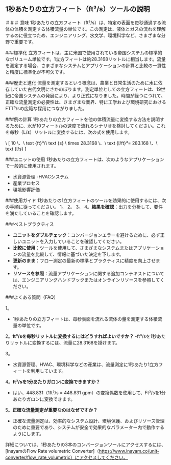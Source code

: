 ## 1秒あたりの立方フィート（ft³/s）ツールの説明

＃＃＃ 意味
1秒あたりの立方フィート（ft³/s）は、特定の表面を毎秒通過する流体の体積を測定する体積流量の単位です。この測定は、液体とガスの流れを理解するのに役立つため、エンジニアリング、水文学、環境科学など、さまざまな分野で重要です。

###標準化
立方フィートは、主に米国で使用されている帝国システムの標準的なボリューム単位です。1立方フィートは約28.3168リットルに相当します。流量を測定する場合、さまざまなシステムとアプリケーションの計算と比較の一貫性と精度に標準化が不可欠です。

###歴史と進化
流量を測定するという概念は、農業と日常生活のために水に依存していた古代文明にさかのぼります。測定単位としての立方フィートは、19世紀に帝国システムの発展により、より正式になりました。時間が経つにつれて、正確な流量測定の必要性は、さまざまな業界、特に工学および環境研究におけるFTT³/sの広範な採用につながりました。

###例の計算
1秒あたりの立方フィートを他の体積流量に変換する方法を説明するために、水が10フィート/sの速度で流れるシナリオを検討してください。これを毎秒（L/s）リットルに変換するには、次の式を使用します。

\ [
10 \、\ text {ft}³/\ text {s} \ times 28.3168 \、\ text {l/ft}³= 283.168 \、\ text {l/s}
\]

###ユニットの使用
1秒あたりの立方フィートは、次のようなアプリケーションで一般的に使用されます。
- 水資源管理
-HVACシステム
- 産業プロセス
- 環境影響評価

###使用ガイド
1秒あたりの1立方フィートのツールを効果的に使用するには、次の手順に従ってください。
1。
2。
3。
4。**結果を確認**：出力を分析して、要件を満たしていることを確認します。

###ベストプラクティス
-  **ユニットをダブルチェック**：コンバージョンエラーを避けるために、必ず正しいユニットを入力していることを確認してください。
-  **比較に使用**：ツールを使用して、さまざまなシステムまたはアプリケーションの流量を比較して、情報に基づいた決定を下します。
-  **更新のまま**：フロー測定の最新の標準とプラクティスに精度を向上させます。
-  **リソースを参照**：流量アプリケーションに関する追加コンテキストについては、エンジニアリングハンドブックまたはオンラインリソースを参照してください。

###よくある質問（FAQ）

1。
-  1秒あたりの立方フィートは、毎秒表面を流れる流体の量を測定する体積流量の単位です。

2。**ft³/sを毎秒リットルに変換するにはどうすればよいですか？**
-ft³/sを1秒あたりリットルに変換するには、流量に28.3168を掛けます。

3。
- 水資源管理、HVAC、環境科学などの産業は、流量測定に1秒あたり1立方フィートを利用しています。

4。**ft³/sを1分あたりガロンに変換できますか？**
- はい、448.831（1ft³/s = 448.831 gpm）の変換係数を使用して、Ft³/sを1分あたりガロンに変換できます。

5。**正確な流量測定が重要なのはなぜですか？**
- 正確な流量測定は、効率的なシステム設計、環境保護、およびリソース管理のために重要であり、システムが安全で効果的なパラメーター内で動作するようにします。

詳細については、1秒あたりの3本のコンバージョンツールにアクセスするには、[InayamのFlow Rate volumetric Converter]（https://www.inayam.co/unit-converter/flow_rate_volumetric）にアクセスしてください。